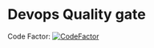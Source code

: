 # Devops Quality gate
Code Factor: <a href="https://www.codefactor.io/repository/github/lucasbarrosdossantos/hello-docker"><img src="https://www.codefactor.io/repository/github/lucasbarrosdossantos/hello-docker/badge" alt="CodeFactor" /></a>
